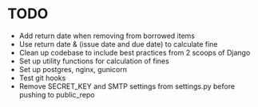 # TODO

* Add return date when removing from borrowed items
* Use return date & (issue date and due date) to calculate fine
* Clean up codebase to include best practices from 2 scoops of Django
* Set up utility functions for calculation of fines
* Set up postgres, nginx, gunicorn
* Test git hooks
* Remove SECRET_KEY and SMTP settings from settings.py before pushing to public_repo

